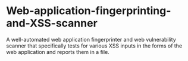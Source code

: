 # Web-application-fingerprinting-and-XSS-scanner
A well-automated web application fingerprinter and web vulnerability scanner that specifically tests for various XSS inputs in the forms of the web application and reports them in a file.
